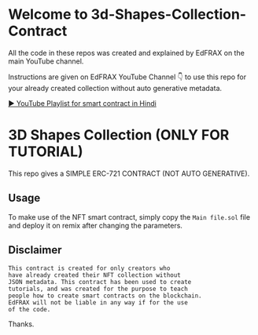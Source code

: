 # Welcome to 3d-Shapes-Collection-Contract

All the code in these repos was created and explained by EdFRAX on the main YouTube channel.

Instructions are given on EdFRAX YouTube Channel 👇 to use this repo for your already created collection without auto generative metadata.

[▶️ YouTube Playlist for smart contract in Hindi](https://www.youtube.com/playlist?list=PLWoxgNgCgDZ3v7kZHD-BUp4iiqMZYsne2)

# 3D Shapes Collection (ONLY FOR TUTORIAL) 

This repo gives a SIMPLE ERC-721 CONTRACT (NOT AUTO GENERATIVE).

## Usage

To make use of the NFT smart contract, simply copy the `Main file.sol` file and deploy it on remix after changing the parameters.

## Disclaimer

    This contract is created for only creators who
    have already created their NFT collection without
    JSON metadata. This contract has been used to create
    tutorials, and was created for the purpose to teach
    people how to create smart contracts on the blockchain.
    EdFRAX will not be liable in any way if for the use
    of the code.
    
 Thanks.
 
